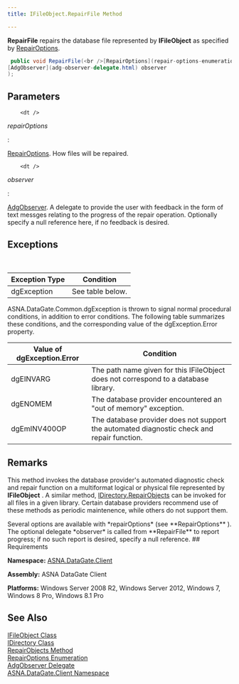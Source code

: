 ```yaml
---
title: IFileObject.RepairFile Method

---
```


**RepairFile** repairs the database file represented by **IFileObject** as specified by [RepairOptions](repair-options-enumeration.html).

```cs
 public void RepairFile(<br />[RepairOptions](repair-options-enumeration.html) repairOptions,
[AdgObserver](adg-observer-delegate.html) observer
);
```


## Parameters


        <dt />


*repairOptions* 
<dl>
: 

[RepairOptions](repair-options-enumeration.html). How files will be repaired.

        <dt />
</dl>

*observer* 
<dl>
: 

[AdgObserver](adg-observer-delegate.html). A delegate to provide the user with feedback in the form of text messges relating to the progress of the repair operation. Optionally specify a null reference here, if no feedback is desired.

</dl>

## Exceptions

<br />



| Exception Type | Condition |
| ---- | ---- |
| dgException | See table below. |



ASNA.DataGate.Common.dgException is thrown to signal normal procedural conditions, in addition to error conditions. The following table summarizes these conditions, and the corresponding value of the dgException.Error property.
<br />



| Value of dgException.Error | Condition |
| ---- | ---- |
| dgEINVARG | The path name given for this IFileObject does not correspond to a database library. |
| dgENOMEM | The database provider encountered an "out of memory" exception. |
| dgEmINV400OP | The database provider does not support the automated diagnostic check and repair function. |



## Remarks

This method invokes the database provider's automated diagnostic check and repair function on a multiformat logical or physical file represented by **IFileObject** . A similar method, [IDirectory.RepairObjects](idirectory-class-repair-objects-method.html) can be invoked for all files in a given library. Certain database providers recommend use of these methods as periodic maintenence, while others do not support them.

<p>Several options are available with *repairOptions* (see **RepairOptions** ). The optional delegate *observer* is called from **RepairFile** to report progress; if no such report is desired, specify a null reference.
## Requirements

<span> **Namespace:** [ASNA.DataGate.Client](datagate-client-namespace.html) </span> 

<span> **Assembly:** ASNA DataGate Client</span> 

<span> **Platforms:** Windows Server 2008 R2, Windows Server 2012, Windows 7, Windows 8 Pro, Windows 8.1 Pro</span>
## See Also


[IFileObject Class](ifile-object-class.html)
      <br />
[IDirectory Class](idirectory-class.html)
      <br />
[RepairObjects Method](idirectory-class-repair-objects-method.html)
      <br />
[RepairOptions Enumeration](repair-options-enumeration.html)
      <br />
[AdgObserver Delegate](adg-observer-delegate.html)
      <br />
[ASNA.DataGate.Client Namespace](datagate-client-namespace.html)

